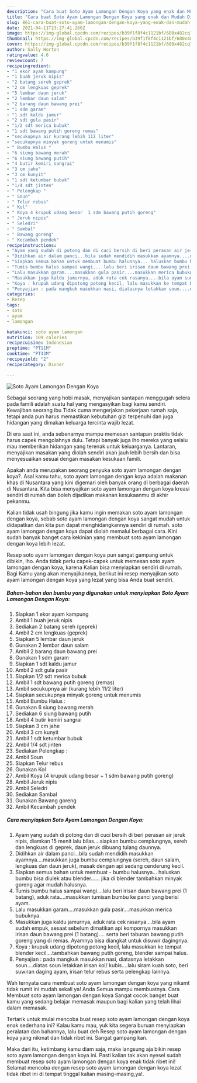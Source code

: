 ```yaml
---
description: "Cara buat Soto Ayam Lamongan Dengan Koya yang enak dan Mudah Dibuat"
title: "Cara buat Soto Ayam Lamongan Dengan Koya yang enak dan Mudah Dibuat"
slug: 861-cara-buat-soto-ayam-lamongan-dengan-koya-yang-enak-dan-mudah-dibuat
date: 2021-04-11T23:27:41.266Z
image: https://img-global.cpcdn.com/recipes/b39f1f8f4c1121bf/680x482cq70/soto-ayam-lamongan-dengan-koya-foto-resep-utama.jpg
thumbnail: https://img-global.cpcdn.com/recipes/b39f1f8f4c1121bf/680x482cq70/soto-ayam-lamongan-dengan-koya-foto-resep-utama.jpg
cover: https://img-global.cpcdn.com/recipes/b39f1f8f4c1121bf/680x482cq70/soto-ayam-lamongan-dengan-koya-foto-resep-utama.jpg
author: Sally Horton
ratingvalue: 4.6
reviewcount: 7
recipeingredient:
- "1 ekor ayam kampung"
- "1 buah jeruk nipis"
- "2 batang sereh geprek"
- "2 cm lengkuas geprek"
- "5 lembar daun jeruk"
- "2 lembar daun salam"
- "2 barang daun bawang prei"
- "1 sdm garam"
- "1 sdt kaldu jamur"
- "2 sdt gula pasir"
- "1/2 sdt merica bubuk"
- "1 sdt bawang putih goreng remas"
- "secukupnya air kurang lebih 112 liter"
- "secukupnya minyak goreng untuk menumis"
- " Bumbu Halus "
- "6 siung bawang merah"
- "6 siung bawang putih"
- "4 butir kemiri sangrai"
- "3 cm jahe"
- "3 cm kunyit"
- "1 sdt ketumbar bubuk"
- "1/4 sdt jinten"
- " Pelengkap "
- " Soun"
- " Telur rebus"
- " Kol"
- " Koya 4 krupuk udang besar  1 sdm bawang putih goreng"
- " Jeruk nipis"
- " Seledri"
- " Sambal"
- " Bawang goreng"
- " Kecambah pendek"
recipeinstructions:
- "Ayam yang sudah di potong dan di cuci bersih di beri perasan air jeruk nipis, diamkan 15 menit lalu bilas....siapkan bumbu cemplungnya, sereh dan lengkuas di geprek, daun jeruk dibuang tulang daunnya."
- "Didihkan air dalam panci...bila sudah mendidih masukkan ayamnya....masukkan juga bumbu cemplungnya (sereh, daun salam, lengkuas dan daun jeruk), masak dengan api sedang cenderung kecil."
- "Siapkan semua bahan untuk membuat bumbu halusnya... haluskan bumbu bisa diulek atau blender...... jika di blender tambahkan minyak goreng agar mudah halusnya."
- "Tumis bumbu halus sampai wangi....lalu beri irisan daun bawang prei (1 batang), aduk rata....masukkan tumisan bumbu ke panci yang berisi ayam."
- "Lalu masukkan garam....masukkan gula pasir....masukkan merica bubuknya."
- "Masukkan juga kaldu jamurnya, aduk rata cek rasanya....bila ayam sudah empuk, sesaat sebelum dimatikan api kompornya masukkan irisan daun bawang prei (1 batang).... serta beri taburan bawang putih goreng yang di remas. Ayamnya bisa diangkat untuk disuwir dagingnya."
- "Koya : krupuk udang dipotong potong kecil, lalu masukkan ke tempat blender kecil....tambahkan bawang putih goreng, blender sampai halus."
- "Penyajian : pada mangkuk masukkan nasi, diatasnya letakkan soun....diatas soun letakkan irisan kol/ kubis....lalu siram kuah soto, beri suwiran daging ayam, irisan telur rebus serta pelengkap lainnya."
categories:
- Resep
tags:
- soto
- ayam
- lamongan

katakunci: soto ayam lamongan 
nutrition: 109 calories
recipecuisine: Indonesian
preptime: "PT11M"
cooktime: "PT43M"
recipeyield: "2"
recipecategory: Dinner

---
```



![Soto Ayam Lamongan Dengan Koya](https://img-global.cpcdn.com/recipes/b39f1f8f4c1121bf/680x482cq70/soto-ayam-lamongan-dengan-koya-foto-resep-utama.jpg)

Sebagai seorang yang hobi masak, menyajikan santapan menggugah selera pada famili adalah suatu hal yang mengasyikan bagi kamu sendiri. Kewajiban seorang ibu Tidak cuma mengerjakan pekerjaan rumah saja, tetapi anda pun harus memastikan kebutuhan gizi terpenuhi dan juga hidangan yang dimakan keluarga tercinta wajib lezat.

Di era  saat ini, anda sebenarnya mampu memesan santapan praktis tidak harus capek mengolahnya dulu. Tetapi banyak juga lho mereka yang selalu mau memberikan hidangan yang terenak untuk keluarganya. Lantaran, menyajikan masakan yang diolah sendiri akan jauh lebih bersih dan bisa menyesuaikan sesuai dengan masakan kesukaan famili. 



Apakah anda merupakan seorang penyuka soto ayam lamongan dengan koya?. Asal kamu tahu, soto ayam lamongan dengan koya adalah makanan khas di Nusantara yang kini digemari oleh banyak orang di berbagai daerah di Nusantara. Kita bisa menyajikan soto ayam lamongan dengan koya kreasi sendiri di rumah dan boleh dijadikan makanan kesukaanmu di akhir pekanmu.

Kalian tidak usah bingung jika kamu ingin memakan soto ayam lamongan dengan koya, sebab soto ayam lamongan dengan koya sangat mudah untuk didapatkan dan kita pun dapat menghidangkannya sendiri di rumah. soto ayam lamongan dengan koya dapat diolah memalui berbagai cara. Kini sudah banyak banget cara kekinian yang membuat soto ayam lamongan dengan koya lebih lezat.

Resep soto ayam lamongan dengan koya pun sangat gampang untuk dibikin, lho. Anda tidak perlu capek-capek untuk memesan soto ayam lamongan dengan koya, karena Kalian bisa menyiapkan sendiri di rumah. Bagi Kamu yang akan menyajikannya, berikut ini resep menyajikan soto ayam lamongan dengan koya yang lezat yang bisa Anda buat sendiri.

<!--inarticleads1-->

##### Bahan-bahan dan bumbu yang digunakan untuk menyiapkan Soto Ayam Lamongan Dengan Koya:

1. Siapkan 1 ekor ayam kampung
1. Ambil 1 buah jeruk nipis
1. Sediakan 2 batang sereh (geprek)
1. Ambil 2 cm lengkuas (geprek)
1. Siapkan 5 lembar daun jeruk
1. Gunakan 2 lembar daun salam
1. Ambil 2 barang daun bawang prei
1. Gunakan 1 sdm garam
1. Siapkan 1 sdt kaldu jamur
1. Ambil 2 sdt gula pasir
1. Siapkan 1/2 sdt merica bubuk
1. Ambil 1 sdt bawang putih goreng (remas)
1. Ambil secukupnya air (kurang lebih 11/2 liter)
1. Siapkan secukupnya minyak goreng untuk menumis
1. Ambil  Bumbu Halus :
1. Gunakan 6 siung bawang merah
1. Sediakan 6 siung bawang putih
1. Ambil 4 butir kemiri sangrai
1. Siapkan 3 cm jahe
1. Ambil 3 cm kunyit
1. Ambil 1 sdt ketumbar bubuk
1. Ambil 1/4 sdt jinten
1. Sediakan  Pelengkap :
1. Ambil  Soun
1. Siapkan  Telur rebus
1. Gunakan  Kol
1. Ambil  Koya (4 krupuk udang besar + 1 sdm bawang putih goreng)
1. Ambil  Jeruk nipis
1. Ambil  Seledri
1. Sediakan  Sambal
1. Gunakan  Bawang goreng
1. Ambil  Kecambah pendek




<!--inarticleads2-->

##### Cara menyiapkan Soto Ayam Lamongan Dengan Koya:

1. Ayam yang sudah di potong dan di cuci bersih di beri perasan air jeruk nipis, diamkan 15 menit lalu bilas....siapkan bumbu cemplungnya, sereh dan lengkuas di geprek, daun jeruk dibuang tulang daunnya.
1. Didihkan air dalam panci...bila sudah mendidih masukkan ayamnya....masukkan juga bumbu cemplungnya (sereh, daun salam, lengkuas dan daun jeruk), masak dengan api sedang cenderung kecil.
1. Siapkan semua bahan untuk membuat - bumbu halusnya... haluskan bumbu bisa diulek atau blender...... jika di blender tambahkan minyak goreng agar mudah halusnya.
1. Tumis bumbu halus sampai wangi....lalu beri irisan daun bawang prei (1 batang), aduk rata....masukkan tumisan bumbu ke panci yang berisi ayam.
1. Lalu masukkan garam....masukkan gula pasir....masukkan merica bubuknya.
1. Masukkan juga kaldu jamurnya, aduk rata cek rasanya....bila ayam sudah empuk, sesaat sebelum dimatikan api kompornya masukkan irisan daun bawang prei (1 batang).... serta beri taburan bawang putih goreng yang di remas. Ayamnya bisa diangkat untuk disuwir dagingnya.
1. Koya : krupuk udang dipotong potong kecil, lalu masukkan ke tempat blender kecil....tambahkan bawang putih goreng, blender sampai halus.
1. Penyajian : pada mangkuk masukkan nasi, diatasnya letakkan soun....diatas soun letakkan irisan kol/ kubis....lalu siram kuah soto, beri suwiran daging ayam, irisan telur rebus serta pelengkap lainnya.




Wah ternyata cara membuat soto ayam lamongan dengan koya yang nikamt tidak rumit ini mudah sekali ya! Anda Semua mampu membuatnya. Cara Membuat soto ayam lamongan dengan koya Sangat cocok banget buat kamu yang sedang belajar memasak maupun bagi kalian yang telah lihai dalam memasak.

Tertarik untuk mulai mencoba buat resep soto ayam lamongan dengan koya enak sederhana ini? Kalau kamu mau, yuk kita segera buruan menyiapkan peralatan dan bahannya, lalu buat deh Resep soto ayam lamongan dengan koya yang nikmat dan tidak ribet ini. Sangat gampang kan. 

Maka dari itu, ketimbang kamu diam saja, maka langsung aja bikin resep soto ayam lamongan dengan koya ini. Pasti kalian tak akan nyesel sudah membuat resep soto ayam lamongan dengan koya enak tidak ribet ini! Selamat mencoba dengan resep soto ayam lamongan dengan koya lezat tidak ribet ini di tempat tinggal kalian masing-masing,ya!.

